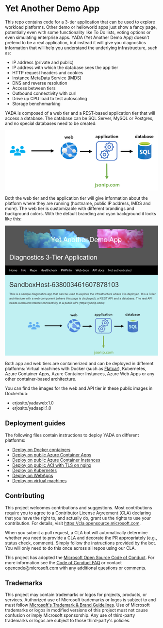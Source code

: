 # Yet Another Demo App

This repo contains code for a 3-tier application that can be used to explore workload platforms. Other demo or helloworld apps just show a fancy page, potentially even with some functionality like To Do lists, voting options or even simulating enterprise apps. YADA (Yet Another Demo App) doesn't pretend to be a real application, but instead it will give you diagnostics information that will help you understand the underlying infrastructure, such as:

- IP address (private and public)
- IP address with which the database sees the app tier
- HTTP request headers and cookies
- Instance MetaData Service (IMDS)
- DNS and reverse resolution
- Access between tiers
- Outbound connectivity with curl
- Drive up CPU load to test autoscaling
- Storage benchnmarking

YADA is composed of a web tier and a REST-based application tier that will access a database. The database can be SQL Server, MySQL or Postgres, and no special databases need to be created:

![Application architecture](web/app_arch.orig.png)

Both the web tier and the application tier will give information about the platform where they are running (hostname, public IP address, IMDS and more). The web tier is customizable with different brandings and background colors. With the default branding and cyan background it looks like this:

![Web tier](./web/homepage_screenshot.png)

Both app and web tiers are containerized and can be deployed in different platforms: Virtual machines with Docker (such as [Flatcar](https://www.flatcar.org/)), Kubernetes, Azure Container Apps, Azure Container Instances, Azure Web Apps or any other container-based architecture.

You can find the images for the web and API tier in these public images in Dockerhub:

- erjosito/yadaweb:1.0
- erjosito/yadaapi:1.0

## Deployment guides

The following files contain instructions to deploy YADA on different platforms:

- [Deploy on Docker containers](./deploy/docker.md)
- [Deploy on public Azure Container Apps](./deploy/ACA.md)
- [Deploy on public Azure Container Instances](./deploy/ACI_public.md)
- [Deploy on public ACI with TLS on nginx](./deploy/ACI_nginx_sidecar.md)
- [Deploy on Kubernetes](./deploy/k8s.md)
- [Deploy on WebApps](./deploy/webapp.md)
- [Deploy on virtual machines](./deploy/vm.md)

## Contributing

This project welcomes contributions and suggestions. Most contributions require you to agree to a
Contributor License Agreement (CLA) declaring that you have the right to, and actually do, grant us
the rights to use your contribution. For details, visit https://cla.opensource.microsoft.com.

When you submit a pull request, a CLA bot will automatically determine whether you need to provide
a CLA and decorate the PR appropriately (e.g., status check, comment). Simply follow the instructions
provided by the bot. You will only need to do this once across all repos using our CLA.

This project has adopted the [Microsoft Open Source Code of Conduct](https://opensource.microsoft.com/codeofconduct/).
For more information see the [Code of Conduct FAQ](https://opensource.microsoft.com/codeofconduct/faq/) or
contact [opencode@microsoft.com](mailto:opencode@microsoft.com) with any additional questions or comments.

## Trademarks

This project may contain trademarks or logos for projects, products, or services. Authorized use of Microsoft trademarks or logos is subject to and must follow [Microsoft's Trademark & Brand Guidelines](https://www.microsoft.com/en-us/legal/intellectualproperty/trademarks/usage/general).
Use of Microsoft trademarks or logos in modified versions of this project must not cause confusion or imply Microsoft sponsorship.
Any use of third-party trademarks or logos are subject to those third-party's policies.
